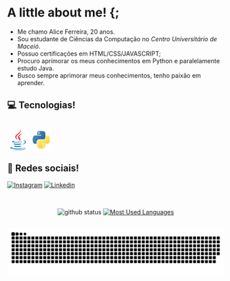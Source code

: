 # A little about me! {;

- Me chamo Alice Ferreira, 20 anos.
- Sou estudante de Ciências da Computação no _Centro Universitário de Maceió_. 
- Possuo certificações em HTML/CSS/JAVASCRIPT; 
- Procuro aprimorar os meus conhecimentos em Python e paralelamente estudo Java.
- Busco sempre aprimorar meus conhecimentos, tenho paixão em aprender.

## 💻 Tecnologias! 
<!-- Imagens das tecnologias utilizadas -->
<div style="display: inline_block"><br>
  <!--<img align="center" alt="HTML" height="30" width="40" src="https://raw.githubusercontent.com/devicons/devicon/master/icons/html5/html5-original.svg">-->
  <!--<img align="center" alt="CSS" height="30" width="40" src="https://raw.githubusercontent.com/devicons/devicon/master/icons/css3/css3-original.svg">-->
  <!--<img align="center" alt="JavaScript" height="30" width="40" src="https://raw.githubusercontent.com/devicons/devicon/master/icons/javascript/javascript-original.svg">-->
  <img align="center" alt="Java" height="50" width="50" src="https://raw.githubusercontent.com/devicons/devicon/master/icons/java/java-original.svg">
  <img align="center" alt="Python" height="50" width="50" src="https://raw.githubusercontent.com/devicons/devicon/master/icons/python/python-original.svg">
</div>
  
## 🌷 Redes sociais! 
 <!-- Redes sociais -->
 <!--[![Discord](https://img.shields.io/badge/Discord-7289DA?style=for-the-badge&logo=discord&logoColor=white)](https://discord.me/liices)-->
 [![Instagram](https://img.shields.io/badge/Instagram-E4405F?style=for-the-badge&logo=instagram&logoColor=white)](https://instagram.com/lliceferreira)
 [![Linkedin](https://img.shields.io/badge/-LinkedIn-%230077B5?style=for-the-badge&logo=linkedin&logoColor=white)](https://linkedin.com/in/lliceferreira/)

##

<!-- GitHub Status -->
<div style="text-align: center;" align="center">
  <br>
  <img src="https://github-readme-stats-git-masterrstaa-rickstaa.vercel.app/api?username=lliliss&hide_title=true&show_icons=true&include_all_commits=true&count_private=true&line_height=25&hide=issues&bg_color=000&title_color=FF00F6&text_color=FFF&border_radius=3&border_color=36123c&icon_color=FF00F6&theme=radical" alt="github status">

  <a href="https://github.com/lliliss/github-readme-stats">
    <img src="https://github-readme-stats-git-masterrstaa-rickstaa.vercel.app/api/top-langs/?username=lliliss&line_height=10&card_width=290&layout=compact&hide_title=false&count_private=true&langs_count=4&show_icons=true&title_color=FF00F6&hide=html,css&bg_color=000&text_color=8B8B8B&border_radius=3&border_color=561760&count_private=true" alt="Most Used Languages">
  </a>
</div>

##

<!-- Cobrinha comendo commits -->
<picture align="center">
  <source media="(prefers-color-scheme: dark)" srcset="https://raw.githubusercontent.com/lliliss/lliliss/output/github-contribution-grid-snake-dark.svg">
  <source media="(prefers-color-scheme: dark)" srcset="https://raw.githubusercontent.com/lliliss/lliliss/output/github-contribution-grid-snake-dark.svg">
  <img align="center" alt="github contribution grid snake animation" src="https://raw.githubusercontent.com/lliliss/lliliss/output/github-contribution-grid-snake.svg">
</picture>
